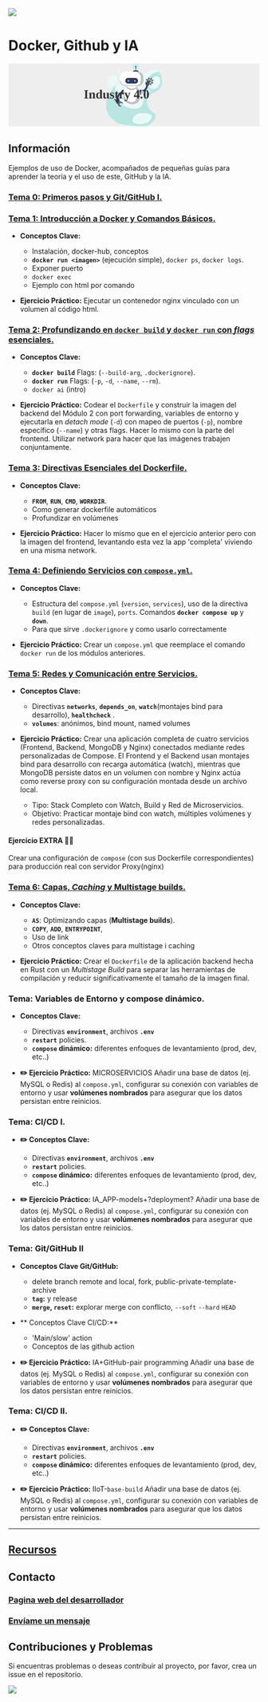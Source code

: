 <img src="https://user-images.githubusercontent.com/73097560/115834477-dbab4500-a447-11eb-908a-139a6edaec5c.gif">

# Docker, Github y IA
<a href="https://github.com/SKRTEEEEEE/upc">
<div align="center">
  <img  src="https://github.com/SKRTEEEEEE/upc/blob/main/Pictures/banner_robot.svg"
       alt="banner" />
</div>
</a>

## Información
Ejemplos de uso de Docker, acompañados de pequeñas guías para aprender la teoría y el uso de este, GitHub y la IA.


### [**Tema 0:** Primeros pasos y Git/GitHub I.](start.md)
### [**Tema 1:** Introducción a Docker y Comandos Básicos.](./1-intro/README.md)
* **Conceptos Clave:** 
  * Instalación, docker-hub, conceptos
  * **`docker run <imagen>`** (ejecución simple), `docker ps`, `docker logs`.
  * Exponer puerto
  * `docker exec`
  * Ejemplo con html por comando

* **Ejercicio Práctico:** Ejecutar un contenedor nginx vinculado con un volumen al código html.

### [**Tema 2:** Profundizando en **`docker build`** y **`docker run`** con *flags* esenciales.](./2-dockerfile/backend.md)
* **Conceptos Clave:**
    * **`docker build`** Flags: (`--build-arg`, `.dockerignore`).
    * **`docker run`** Flags: (`-p`, `-d`, `--name`, `--rm`).
    * `docker ai` (intro)

  
* **Ejercicio Práctico:** Codear el `Dockerfile` y construir la imagen del backend del Módulo 2 con port forwarding, variables de entorno y ejecutarla en *detach mode* (`-d`) con mapeo de puertos (`-p`), nombre específico (`--name`) y otras flags. Hacer lo mismo con la parte del frontend. Utilizar network para hacer que las imágenes trabajen conjuntamente.

### [**Tema 3:** Directivas Esenciales del **Dockerfile**.](./2-dockerfile/frontend.md)
* **Conceptos Clave:** 
  * **`FROM`**, **`RUN`**, **`CMD`**, **`WORKDIR`**.
  * Como generar dockerfile automáticos
  * Profundizar en volúmenes

* **Ejercicio Práctico:** Hacer lo mismo que en el ejercicio anterior pero con la imagen del frontend, levantando esta vez la app 'completa' viviendo en una misma network.

### [**Tema 4:** Definiendo Servicios con **`compose.yml`**.](./2-dockerfile/compose.md)
* **Conceptos Clave:** 
  * Estructura del `compose.yml` (`version`, `services`), uso de la directiva `build` (en lugar de `image`), `ports`. Comandos **`docker compose up`** y **`down`**.
  * Para que sirve `.dockerignore` y como usarlo correctamente

* **Ejercicio Práctico:** Crear un `compose.yml` que reemplace el comando `docker run` de los módulos anteriores.

### [**Tema 5:** Redes y Comunicación entre Servicios.](./2-dockerfile/development.md)
* **Conceptos Clave:** 
  * Directivas **`networks`**, **`depends_on`**, **`watch`**(montajes bind para desarrollo), **`healthcheck`** .
  * **`volumes`**: anónimos, bind mount, named volumes
  
* **Ejercicio Práctico:** Crear una aplicación completa de cuatro servicios (Frontend, Backend, MongoDB y Nginx) conectados mediante redes personalizadas de Compose. El Frontend y el Backend usan montajes bind para desarrollo con recarga automática (watch), mientras que MongoDB persiste datos en un volumen con nombre y Nginx actúa como reverse proxy con su configuración montada desde un archivo local.
  - Tipo: Stack Completo con Watch, Build y Red de Microservicios. 
  - Objetivo: Practicar montaje bind con watch, múltiples volúmenes y redes personalizadas.
  
#### Ejercicio EXTRA 🥳🥳
Crear una configuración de `compose` (con sus Dockerfile correspondientes) para producción real con servidor Proxy(nginx)

### [**Tema 6:** Capas, *Caching* y Multistage builds.](./3-multistage/README.md)
* **Conceptos Clave:** 
  * **`AS`**: Optimizando capas (**Multistage builds**).
  * **`COPY`**, **`ADD`**, **`ENTRYPOINT`**, 
  * Uso de link
  * Otros conceptos claves para multistage i caching
  
* **Ejercicio Práctico:** Crear el `Dockerfile` de la aplicación backend hecha en Rust con un *Multistage Build* para separar las herramientas de compilación y reducir significativamente el tamaño de la imagen final.

### **Tema:** Variables de Entorno y compose dinámico.
* **Conceptos Clave:** 
  * Directivas **`environment`**, archivos **`.env`**
  * **`restart`** policies.
  * **`compose` dinámico:** diferentes enfoques de levantamiento (prod, dev, etc..) 
  
* **✏️ Ejercicio Práctico:** MICROSERVICIOS Añadir una base de datos (ej. MySQL o Redis) al `compose.yml`, configurar su conexión con variables de entorno y usar **volúmenes nombrados** para asegurar que los datos persistan entre reinicios.

### **Tema:** CI/CD I.
* **✏️ Conceptos Clave:** 
  * Directivas **`environment`**, archivos **`.env`**
  * **`restart`** policies.
  * **`compose` dinámico:** diferentes enfoques de levantamiento (prod, dev, etc..) 
  
* **✏️ Ejercicio Práctico:** IA_APP-models+?deployment? Añadir una base de datos (ej. MySQL o Redis) al `compose.yml`, configurar su conexión con variables de entorno y usar **volúmenes nombrados** para asegurar que los datos persistan entre reinicios.
### **Tema:** Git/GitHub II 
* **Conceptos Clave Git/GitHub:** 
  * delete branch remote and local, fork, public-private-template-archive
  * **`tag`:** y release
  * **`merge`, `reset`:** explorar merge con conflicto, `--soft` `--hard` `HEAD`
* ** Conceptos Clave CI/CD:** 
  * 'Main/slow' action
  * Conceptos de las github action 
  
* **✏️ Ejercicio Práctico:** IA+GitHub-pair programming Añadir una base de datos (ej. MySQL o Redis) al `compose.yml`, configurar su conexión con variables de entorno y usar **volúmenes nombrados** para asegurar que los datos persistan entre reinicios.
### **Tema:** CI/CD II.
* **✏️ Conceptos Clave:** 
  * Directivas **`environment`**, archivos **`.env`**
  * **`restart`** policies.
  * **`compose` dinámico:** diferentes enfoques de levantamiento (prod, dev, etc..) 
  
* **✏️ Ejercicio Práctico:** IIoT-`base-build` Añadir una base de datos (ej. MySQL o Redis) al `compose.yml`, configurar su conexión con variables de entorno y usar **volúmenes nombrados** para asegurar que los datos persistan entre reinicios.
---



## [Recursos](https://github.com/SKRTEEEEEE/markdowns)

## Contacto

### [Pagina web del desarrollador](https://profile-skrt.vercel.app)
### [Envíame un mensaje](mailto:adanreh.m@gmail.com)

## Contribuciones y Problemas

Si encuentras problemas o deseas contribuir al proyecto, por favor, crea un issue en el repositorio.

<img src="https://user-images.githubusercontent.com/73097560/115834477-dbab4500-a447-11eb-908a-139a6edaec5c.gif">